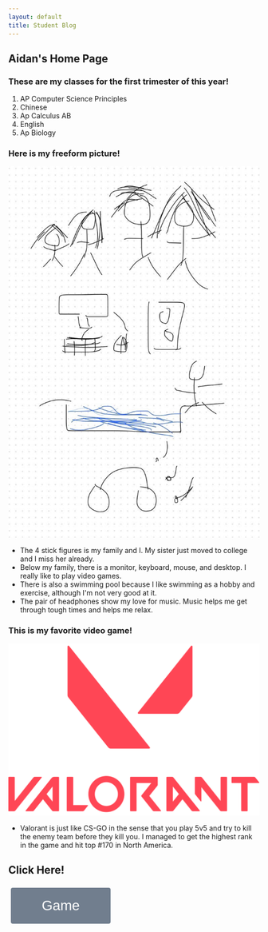 ```yaml
---
layout: default
title: Student Blog
---
```



## Aidan's Home Page


### These are my classes for the first trimester of this year!
1. AP Computer Science Principles    
2. Chinese
3. Ap Calculus AB
4. English
5. Ap Biology

### Here is my freeform picture!

![Freeform Picture](/images/freeform.jpg)

- The 4 stick figures is my family and I. My sister just moved to college and I miss her already.
- Below my family, there is a monitor, keyboard, mouse, and desktop. I really like to play video games.
- There is also a swimming pool because I like swimming as a hobby and exercise, although I'm not very good at it.
- The pair of headphones show my love for music. Music helps me get through tough times and helps me relax.

### This is my favorite video game!

![Valorant Logo](/images/valorant.jpg)

- Valorant is just like CS-GO in the sense that you play 5v5 and try to kill the enemy team before they kill you. I managed to get the highest rank in the game and hit top #170 in North America.

<!DOCTYPE html>
<html>
<head>
<meta name="viewport" content="width=device-width, initial-scale=1">
<style>
.button {
  border-radius: 4px;
  background-color: #717E8E;
  border: none;
  color: #FFFFFF;
  text-align: center;
  font-size: 28px;
  padding: 20px;
  width: 200px;
  transition: all 0.5s;
  cursor: pointer;
  margin: 5px;
}

.button span {
  cursor: pointer;
  display: inline-block;
  position: relative;
  transition: 0.5s;
}

.button span:after {
  content: '\00bb';
  position: absolute;
  opacity: 0;
  top: 0;
  right: -20px;
  transition: 0.5s;
}

.button:hover span {
  padding-right: 25px;
}

.button:hover span:after {
  opacity: 1;
  right: 0;
}
</style>
</head>
<body>

<h2>Click Here!</h2>

<button class="button"><span>Game</span></button>

</body>
</html>
